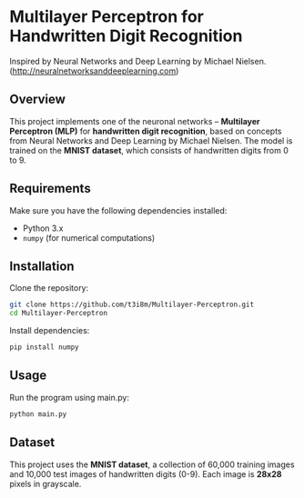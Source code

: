 # Multilayer Perceptron for Handwritten Digit Recognition
Inspired by Neural Networks and Deep Learning by Michael Nielsen.(http://neuralnetworksanddeeplearning.com)

## Overview
This project implements one of the neuronal networks –  **Multilayer Perceptron (MLP)** for **handwritten digit recognition**, based on concepts from Neural Networks and Deep Learning by Michael Nielsen. The model is trained on the **MNIST dataset**, which consists of handwritten digits from 0 to 9.

## Requirements
Make sure you have the following dependencies installed:

* Python 3.x
* ```numpy``` (for numerical computations)

## Installation
Clone the repository:
```sh
git clone https://github.com/t3i8m/Multilayer-Perceptron.git
cd Multilayer-Perceptron
```
Install dependencies:
```sh
pip install numpy 
```

## Usage
Run the program using main.py:
```sh
python main.py
```
## Dataset
This project uses the **MNIST dataset**, a collection of 60,000 training images and 10,000 test images of handwritten digits (0-9).
Each image is **28x28** pixels in grayscale.
